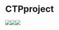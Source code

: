 # CTPproject
<img src="https://ziadoua.github.io/m3-Markdown-Badges/badges/Python/python3.svg"/><img src="https://m3-markdown-badges.vercel.app/issues/7/2/SHasan59/CTPproject"><img src="https://m3-markdown-badges.vercel.app/stars/5/2/SHasan59/CTPproject">
